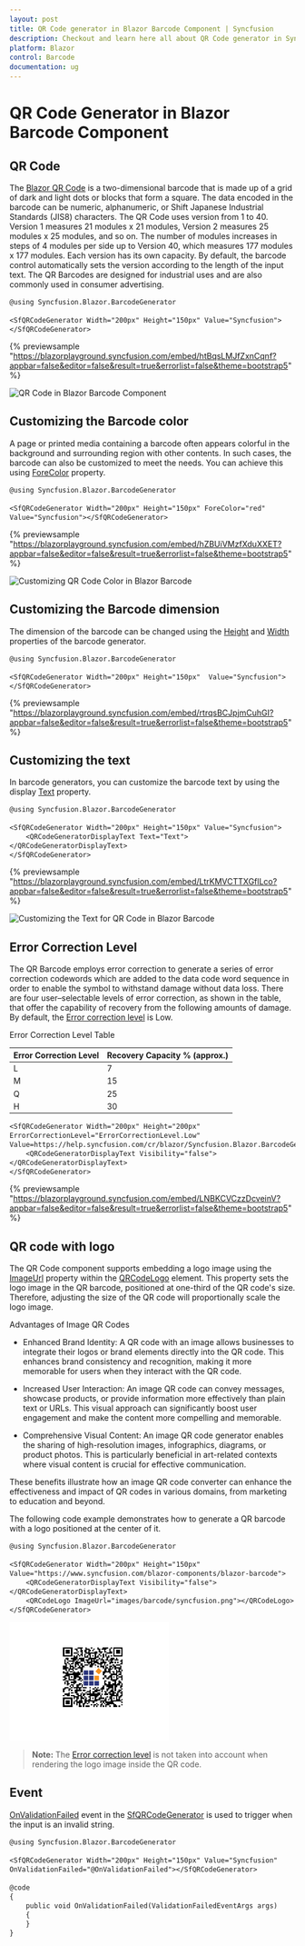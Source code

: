 ```yaml
---
layout: post
title: QR Code generator in Blazor Barcode Component | Syncfusion
description: Checkout and learn here all about QR Code generator in Syncfusion Blazor Barcode component and more.
platform: Blazor
control: Barcode
documentation: ug
---
```


# QR Code Generator in Blazor Barcode Component

## QR Code

The [Blazor QR Code](https://www.syncfusion.com/blazor-components/blazor-barcode) is a two-dimensional barcode that is made up of a grid of dark and light dots or blocks that form a square. The data encoded in the barcode can be numeric, alphanumeric, or Shift Japanese Industrial Standards (JIS8) characters. The QR Code uses version from 1 to 40. Version 1 measures 21 modules x 21 modules, Version 2 measures 25 modules x 25 modules, and so on. The number of modules increases in steps of 4 modules per side up to Version 40, which measures 177 modules x 177 modules. Each version has its own capacity. By default, the barcode control automatically sets the version according to the length of the input text. The QR Barcodes are designed for industrial uses and are also commonly used in consumer advertising.

```cshtml
@using Syncfusion.Blazor.BarcodeGenerator

<SfQRCodeGenerator Width="200px" Height="150px" Value="Syncfusion"></SfQRCodeGenerator>

```
{% previewsample "https://blazorplayground.syncfusion.com/embed/htBqsLMJfZxnCqnf?appbar=false&editor=false&result=true&errorlist=false&theme=bootstrap5" %}

![QR Code in Blazor Barcode Component](images/blazor-barcode-with-qrcode.png)

## Customizing the Barcode color

A page or printed media containing a barcode often appears colorful in the background and surrounding region with other contents. In such cases, the barcode can also be customized to meet the needs. You can achieve this using [ForeColor](https://help.syncfusion.com/cr/blazor/Syncfusion.Blazor.BarcodeGenerator.SfQRCodeGenerator.html#Syncfusion_Blazor_BarcodeGenerator_SfQRCodeGenerator_ForeColor) property.

```cshtml
@using Syncfusion.Blazor.BarcodeGenerator

<SfQRCodeGenerator Width="200px" Height="150px" ForeColor="red" Value="Syncfusion"></SfQRCodeGenerator>

```
{% previewsample "https://blazorplayground.syncfusion.com/embed/hZBUiVMzfXduXXET?appbar=false&editor=false&result=true&errorlist=false&theme=bootstrap5" %}

![Customizing QR Code Color in Blazor Barcode](images/blazor-barcode-qrcode-color-customization.png)

## Customizing the Barcode dimension

The dimension of the barcode can be changed using the [Height](https://help.syncfusion.com/cr/blazor/Syncfusion.Blazor.BarcodeGenerator.SfQRCodeGenerator.html#Syncfusion_Blazor_BarcodeGenerator_SfQRCodeGenerator_Height) and [Width](https://help.syncfusion.com/cr/blazor/Syncfusion.Blazor.BarcodeGenerator.SfQRCodeGenerator.html#Syncfusion_Blazor_BarcodeGenerator_SfQRCodeGenerator_Width) properties of the barcode generator.

```cshtml
@using Syncfusion.Blazor.BarcodeGenerator

<SfQRCodeGenerator Width="200px" Height="150px"  Value="Syncfusion"></SfQRCodeGenerator>

```
{% previewsample "https://blazorplayground.syncfusion.com/embed/rtrqsBCJpjmCuhGI?appbar=false&editor=false&result=true&errorlist=false&theme=bootstrap5" %}

## Customizing the text

In barcode generators, you can customize the barcode text by using the display [Text](https://help.syncfusion.com/cr/blazor/Syncfusion.Blazor.BarcodeGenerator.QRCodeGeneratorDisplayText.html#Syncfusion_Blazor_BarcodeGenerator_QRCodeGeneratorDisplayText_Text) property.

```cshtml
@using Syncfusion.Blazor.BarcodeGenerator

<SfQRCodeGenerator Width="200px" Height="150px" Value="Syncfusion">
    <QRCodeGeneratorDisplayText Text="Text"></QRCodeGeneratorDisplayText>
</SfQRCodeGenerator>

```
{% previewsample "https://blazorplayground.syncfusion.com/embed/LtrKMVCTTXGflLco?appbar=false&editor=false&result=true&errorlist=false&theme=bootstrap5" %}

![Customizing the Text for QR Code in Blazor Barcode](images/blazor-barcode-qrcode-text-customization.png)

## Error Correction Level

The QR Barcode employs error correction to generate a series of error correction codewords which are added to the data code word sequence in order to enable the symbol to withstand damage without data loss. There are four user–selectable levels of error correction, as shown in the table, that offer the capability of recovery from the following amounts of damage. By default, the [Error correction level](https://help.syncfusion.com/cr/blazor/Syncfusion.Blazor.BarcodeGenerator.ErrorCorrectionLevel.html) is Low.

Error Correction Level Table

|Error Correction Level|	Recovery Capacity % (approx.)|
|----------|--------------|
|L	|7|
|M	|15|
|Q	|25|
|H	|30|

```cshtml
<SfQRCodeGenerator Width="200px" Height="200px" ErrorCorrectionLevel="ErrorCorrectionLevel.Low" Value=https://help.syncfusion.com/cr/blazor/Syncfusion.Blazor.BarcodeGenerator.ErrorCorrectionLevel.html>
    <QRCodeGeneratorDisplayText Visibility="false"></QRCodeGeneratorDisplayText>
</SfQRCodeGenerator>
```
{% previewsample "https://blazorplayground.syncfusion.com/embed/LNBKCVCzzDcveinV?appbar=false&editor=false&result=true&errorlist=false&theme=bootstrap5" %}

## QR code with logo

The QR Code component supports embedding a logo image using the [ImageUrl](https://help.syncfusion.com/cr/blazor/Syncfusion.Blazor.BarcodeGenerator.QRCodeLogo.html#Syncfusion_Blazor_BarcodeGenerator_QRCodeLogo_ImageUrl) property within the [QRCodeLogo](https://help.syncfusion.com/cr/blazor/Syncfusion.Blazor.BarcodeGenerator.QRCodeLogo.html) element. This property sets the logo image in the QR barcode, positioned at one-third of the QR code's size. Therefore, adjusting the size of the QR code will proportionally scale the logo image.

Advantages of Image QR Codes

* Enhanced Brand Identity: A QR code with an image allows businesses to integrate their logos or brand elements directly into the QR code. This enhances brand consistency and recognition, making it more memorable for users when they interact with the QR code.

* Increased User Interaction: An image QR code can convey messages, showcase products, or provide information more effectively than plain text or URLs. This visual approach can significantly boost user engagement and make the content more compelling and memorable.

* Comprehensive Visual Content: An image QR code generator enables the sharing of high-resolution images, infographics, diagrams, or product photos. This is particularly beneficial in art-related contexts where visual content is crucial for effective communication.

These benefits illustrate how an image QR code converter can enhance the effectiveness and impact of QR codes in various domains, from marketing to education and beyond.

The following code example demonstrates how to generate a QR barcode with a logo positioned at the center of it.

```cshtml
@using Syncfusion.Blazor.BarcodeGenerator

<SfQRCodeGenerator Width="200px" Height="150px" Value="https://www.syncfusion.com/blazor-components/blazor-barcode">
    <QRCodeGeneratorDisplayText Visibility="false"></QRCodeGeneratorDisplayText>
    <QRCodeLogo ImageUrl="images/barcode/syncfusion.png"></QRCodeLogo>
</SfQRCodeGenerator>

```

![QR barcode with logo in Blazor Barcode](images/blazor-barcode-qrcode-with-logo.png)

>**Note:** The [Error correction level](https://help.syncfusion.com/cr/blazor/Syncfusion.Blazor.BarcodeGenerator.ErrorCorrectionLevel.html) is not taken into account when rendering the logo image inside the QR code.

## Event

[OnValidationFailed](https://help.syncfusion.com/cr/blazor/Syncfusion.Blazor.BarcodeGenerator.SfQRCodeGenerator.html#Syncfusion_Blazor_BarcodeGenerator_SfQRCodeGenerator_OnValidationFailed) event in the [SfQRCodeGenerator](https://help.syncfusion.com/cr/blazor/Syncfusion.Blazor.BarcodeGenerator.SfQRCodeGenerator.html) is used to trigger when the input is an invalid string.

```cshtml
@using Syncfusion.Blazor.BarcodeGenerator

<SfQRCodeGenerator Width="200px" Height="150px" Value="Syncfusion" OnValidationFailed="@OnValidationFailed"></SfQRCodeGenerator>

@code
{
    public void OnValidationFailed(ValidationFailedEventArgs args)
    {
    }
}

```